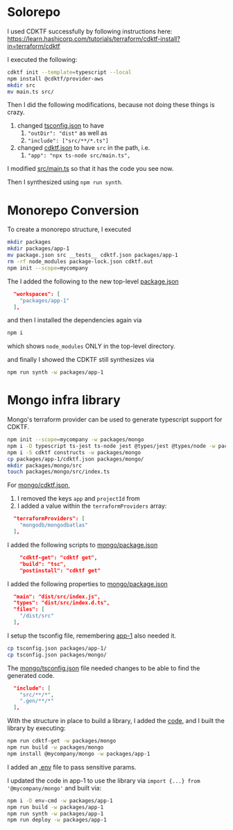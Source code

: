 
# Solorepo
I used CDKTF successfully by following instructions here:
https://learn.hashicorp.com/tutorials/terraform/cdktf-install?in=terraform/cdktf


I executed the following:
```bash
cdktf init --template=typescript --local
npm install @cdktf/provider-aws
mkdir src
mv main.ts src/
```

Then I did the following modifications, because not doing these things is crazy.
1. changed [tsconfig.json](./tsconfig.json) to have
   1. `"outDir": "dist"` as well as 
   2. `"include": ["src/**/*.ts"]` 
2. changed [cdktf.json](./cdktf.json) to have `src` in the path, i.e.
   1. `"app": "npx ts-node src/main.ts",`

I modified [src/main.ts](./src/main.ts) so that it has the code you see now.

Then I synthesized using `npm run synth`.

# Monorepo Conversion
To create a monorepo structure, I executed
```bash
mkdir packages
mkdir packages/app-1
mv package.json src __tests__ cdktf.json packages/app-1
rm -rf node_modules package-lock.json cdktf.out
npm init --scope=mycompany
```

The I added the following to the new top-level [package.json](./package.json)
```json
  "workspaces": [
    "packages/app-1"
  ],
```

and then I installed the dependencies again via
```bash
npm i
```

which shows `node_modules` ONLY in the top-level directory.

and finally I showed the CDKTF still synthesizes via
```bash
npm run synth -w packages/app-1
```

# Mongo infra library
Mongo's terraform provider can be used to generate typescript support for CDKTF.

```bash
npm init --scope=mycompany -w packages/mongo
npm i -D typescript ts-jest ts-node jest @types/jest @types/node -w packages/mongo/
npm i -S cdktf constructs -w packages/mongo
cp packages/app-1/cdktf.json packages/mongo/
mkdir packages/mongo/src
touch packages/mongo/src/index.ts
```

For [mongo/cdktf.json](./packages/mongo/cdktf.json),
1. I removed the keys `app` and `projectId` from 
2. I added a value within the `terraformProviders` array:
```json
  "terraformProviders": [
    "mongodb/mongodbatlas"
  ],
```

I added the following scripts to [mongo/package.json](./packages/mongo/package.json)

```json
    "cdktf-get": "cdktf get",
    "build": "tsc",
    "postinstall": "cdktf get"
```

I added the following properties to [mongo/package.json](./packages/mongo/package.json)

```json
  "main": "dist/src/index.js",
  "types": "dist/src/index.d.ts",
  "files": [
    "/dist/src"
  ],
```

I setup the tsconfig file, remembering [app-1](./packages/app-1/) also needed it.
```bash
cp tsconfig.json packages/app-1/
cp tsconfig.json packages/mongo/
```

The [mongo/tsconfig.json](./packages/mongo/tsconfig.json) file needed changes to be able to find the generated code.
```json
  "include": [
    "src/**/*",
    ".gen/**/*"
  ],
```

With the structure in place to build a library, I added the [code](./packages/mongo/src/index.ts), and I built the library by executing:

```bash
npm run cdktf-get -w packages/mongo
npm run build -w packages/mongo
npm install @mycompany/mongo -w packages/app-1
```

I added an [.env](./packages/app-1/.env) file to pass sensitive params.

I updated the code in app-1 to use the library via `import {...} from '@mycompany/mongo'` and built via:
```bash
npm i -D env-cmd -w packages/app-1
npm run build -w packages/app-1
npm run synth -w packages/app-1
npm run deploy -w packages/app-1
```
